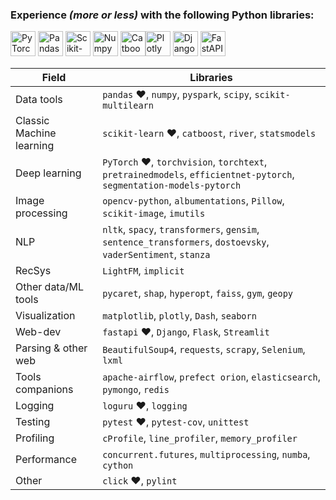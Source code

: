 ### Experience *(more or less)* with the following Python libraries:

<img src="https://upload.wikimedia.org/wikipedia/commons/9/96/Pytorch_logo.png" alt="PyTorch" height="40"/> <img src="https://upload.wikimedia.org/wikipedia/commons/thumb/e/ed/Pandas_logo.svg/2560px-Pandas_logo.svg.png" alt="Pandas" height="40"/> <img src="https://upload.wikimedia.org/wikipedia/commons/thumb/0/05/Scikit_learn_logo_small.svg/1200px-Scikit_learn_logo_small.svg.png" alt="Scikit-learn" height="40"/> <img src="https://upload.wikimedia.org/wikipedia/commons/thumb/3/31/NumPy_logo_2020.svg/1280px-NumPy_logo_2020.svg.png" alt="Numpy" height="40"/> <img src="https://seotag.by/yandex-catboost.png" alt="Catboost" height="40"/><img src="https://images.prismic.io/plotly-marketing-website/b91638ab-80b7-446d-8a83-b6d911bd1519_Plotly_logo.png?auto=compress,format" alt="Plotly" height="40"/> <img src="https://upload.wikimedia.org/wikipedia/commons/thumb/7/75/Django_logo.svg/2560px-Django_logo.svg.png" alt="Django" height="40"/> <img src="https://upload.wikimedia.org/wikiversity/en/8/8c/FastAPI_logo.png" alt="FastAPI" height="40"/>

| Field                    | Libraries                                                                                                              |
|--------------------------|------------------------------------------------------------------------------------------------------------------------|
| Data tools               | `pandas` :heart:, `numpy`, `pyspark`,  `scipy`, `scikit-multilearn`                                                    |
| Classic Machine learning | `scikit-learn` :heart:, `catboost`, `river`, `statsmodels`                                                             | 
| Deep learning            | `PyTorch` :heart:, `torchvision`, `torchtext`, `pretrainedmodels`, `efficientnet-pytorch`, `segmentation-models-pytorch` |
| Image processing         | `opencv-python`, `albumentations`, `Pillow`, `scikit-image`, `imutils`                                                 |
| NLP                      | `nltk`, `spacy`, `transformers`, `gensim`, `sentence_transformers`, `dostoevsky`, `vaderSentiment`, `stanza`           |
| RecSys                   | `LightFM`, `implicit`                                                                                                  |
| Other data/ML tools      | `pycaret`, `shap`, `hyperopt`, `faiss`, `gym`, `geopy`                                                                 |
| Visualization            | `matplotlib`, `plotly`, `Dash`, `seaborn`                                                                              |
| Web-dev                  | `fastapi` :heart:, `Django`, `Flask`, `Streamlit`                                                                      |
| Parsing & other web      | `BeautifulSoup4`, `requests`, `scrapy`, `Selenium`, `lxml`                                                             |
| Tools companions         | `apache-airflow`, `prefect orion`, `elasticsearch`, `pymongo`, `redis`                                                 |
| Logging                  | `loguru` :heart:, `logging`                                                                                            |
| Testing                  | `pytest` :heart:, `pytest-cov`, `unittest`                                                                             |
| Profiling                | `cProfile`, `line_profiler`, `memory_profiler`                                                                         | 
| Performance              | `concurrent.futures`, `multiprocessing`, `numba`, `cython`                                                             |
| Other                    | `click` :heart:, `pylint`                                                                                              |
